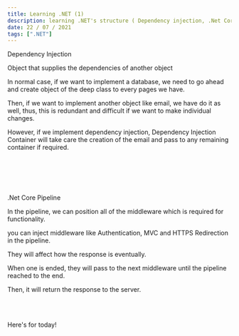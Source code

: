 ```yaml
---
title: Learning .NET (1)
description: learning .NET's structure ( Dependency injection, .Net Core Pipeline )
date: 22 / 07 / 2021
tags: [".NET"]
---
```


<p>Dependency Injection</p>
<p>Object that supplies the dependencies of another object</p>
<p>In normal case, if we want to implement a database, we need to go ahead and create object of the deep class to every pages we have.</p>
<p>Then, if we want to implement another object like email, we have do it as well, thus, this is redundant and difficult if we want to make individual changes.</p>
<p>However, if we implement dependency injection, Dependency Injection Container will take care the creation of the email and pass to any remaining container if required.</p>
<br/><br/><br/><br/>
<p>.Net Core Pipeline</p>
<p>In the pipeline, we can position all of the middleware which is required for functionality.</p>
<p>you can inject middleware like Authentication, MVC and HTTPS Redirection in the pipeline.</p>
<p>They will affect how the response is eventually.</p>
<p>When one is ended, they will pass to the next middleware until the pipeline reached to the end.</p>
<p>Then, it will return the response to the server.</p>


<br/><br/>
<p>Here's for today!</p>
